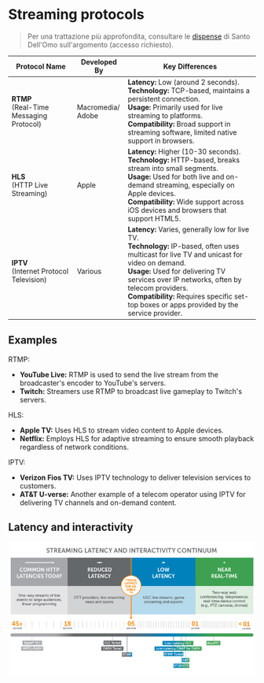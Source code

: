 # Streaming protocols

> Per una trattazione più approfondita, consultare le [dispense](https://classroom.google.com/c/NjIzODMzMzc0NjU3/m/NjkzNTIyNTgxNjE4/details) di Santo Dell'Omo sull'argomento (accesso richiesto).

| Protocol Name | Developed By | Key Differences|
|---------------|--------------|----------------|
| **RTMP** <br> (Real-Time Messaging Protocol)      | Macromedia/<br>Adobe        | **Latency:** Low (around 2 seconds). <br>**Technology:** TCP-based, maintains a persistent connection.<br> **Usage:** Primarily used for live streaming to platforms. <br>**Compatibility:** Broad support in streaming software, limited native support in browsers.                                                                                      |
| **HLS** <br> (HTTP Live Streaming)      | Apple        | **Latency:** Higher (10-30 seconds). <br>**Technology:** HTTP-based, breaks stream into small segments. <br>**Usage:** Used for both live and on-demand streaming, especially on Apple devices. <br>**Compatibility:** Wide support across iOS devices and browsers that support HTML5.                                                                         |
| **IPTV** <br> (Internet Protocol Television)      | Various      | **Latency:** Varies, generally low for live TV. <br>**Technology:** IP-based, often uses multicast for live TV and unicast for video on demand. <br>**Usage:** Used for delivering TV services over IP networks, often by telecom providers. <br>**Compatibility:** Requires specific set-top boxes or apps provided by the service provider. |

## Examples

RTMP:
- **YouTube Live:** RTMP is used to send the live stream from the broadcaster's encoder to YouTube's servers.
- **Twitch:** Streamers use RTMP to broadcast live gameplay to Twitch's servers.
  
HLS:
- **Apple TV:** Uses HLS to stream video content to Apple devices.
- **Netflix:** Employs HLS for adaptive streaming to ensure smooth playback regardless of network conditions.

IPTV:
- **Verizon Fios TV:** Uses IPTV technology to deliver television services to customers.
- **AT&T U-verse:** Another example of a telecom operator using IPTV for delivering TV channels and on-demand content.

## Latency and interactivity

![latency](./streaming.png)
